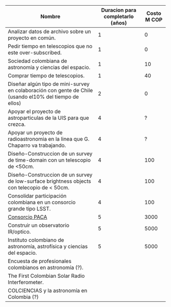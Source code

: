 | Nombre | Duracion para completarlo (años) | Costo M COP |
|------- | ---------| ---------- |
| Analizar datos de archivo sobre un proyecto en común.| 1 | 0 |
| Pedir tiempo en telescopios que no este over-subscribed.| 1 | 0 |
| Sociedad colombiana de astronomía y ciencias del espacio.| 1 | 10 |
| Comprar tiempo de telescopios.| 1 | 40 |
| Diseñar algún tipo de mini-survey en colaboración con gente de Chile (usando el10% del tiempo de ellos)| 2 | 0 |
| Apoyar el proyecto de astroparticulas de la UIS para que crezca.| 4 |  ? |
| Apoyar un proyecto de radioastronomia en la linea que G. Chaparro va trabajando.| 4 | ? |
| Diseño-Construccion de un survey de time-domain con un telescopio de <50cm.| 4 | 100 | 
| Diseño-Construccion de un survey de low-surface brightness objects con telecopio de < 50cm.| 4 | 100 |
| Consolidar participación colombiana en un consorcio grande tipo LSST.| 4 | 100 |
| [Consorcio PACA](https://github.com/ColombianAstronomy/ProyectosComunidad/blob/master/PACA.pdf) | 5 | 3000 |
| Construir un observatorio IR/optico.| 5 | 5000 |
| Instituto colombiano de astronomía, astrofísica y ciencias del espacio.| 5 | 5000 |
| Encuesta de profesionales colombianos en astronomía (?).| | |
| The First Colombian Solar Radio Interferometer. | | |
| COLCIENCIAS y la astronomía en Colombia (?)| | |
